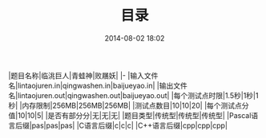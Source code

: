 ﻿---
layout: post
date: 2014-08-02 18:02
title: 目录
comments: true
categories: 给小朋友们组的题 SAGE
---
|题目名称|临洮巨人|青蛙神|败屩妖|
|-
|输入文件名|lintaojuren.in|qingwashen.in|baijueyao.in|
|输出文件名|lintaojuren.out|qingwashen.out|baijueyao.out|
|每个测试点时限|1.5秒|1秒|1秒|
|内存限制|256MB|256MB|256MB|
|测试点数目|10|10|20|
|每个测试点分值|10|10|5|
|是否有部分分|无|无|无|
|题目类型|传统型|传统型|传统型|
|Pascal语言后缀|pas|pas|pas|
|C语言后缀|c|c|c|
|C++语言后缀|cpp|cpp|cpp|
